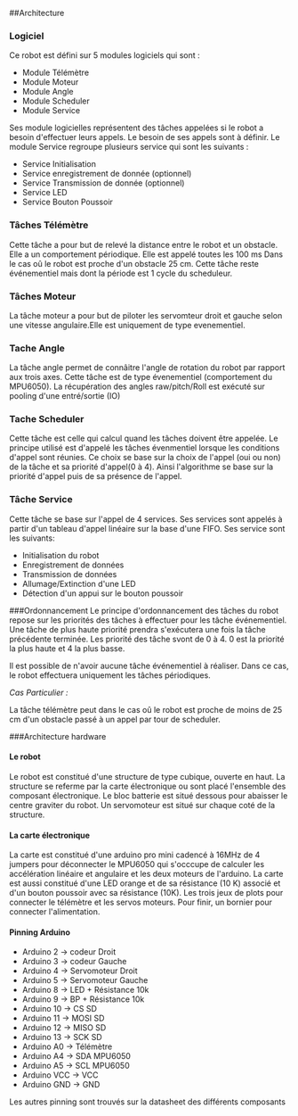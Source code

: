##Architecture

### Logiciel
Ce robot est défini sur 5 modules logiciels qui sont :
- Module Télémètre
- Module Moteur
- Module Angle
- Module Scheduler
- Module Service

Ses module logicielles représentent des tâches appelées si le robot a besoin d'effectuer leurs appels. Le besoin de ses appels sont à définir. Le module Service regroupe plusieurs service qui sont les suivants :
- Service Initialisation
- Service enregistrement de donnée (optionnel)
- Service Transmission de donnée (optionnel)
- Service LED
- Service Bouton Poussoir

### Tâches Télémètre
Cette tâche a pour but de relevé la distance entre le robot et un obstacle. Elle a un comportement périodique. Elle est appelé toutes les 100 ms
Dans le cas oû le robot est proche d'un obstacle 25 cm. Cette tâche reste événementiel mais dont la période est 1 cycle du scheduleur.

### Tâches Moteur
La tâche moteur a pour but de piloter les servomteur droit et gauche selon une vitesse angulaire.Elle est uniquement de type evenementiel.

### Tache Angle
La tâche angle permet de connâitre l'angle de rotation du robot par rapport aux trois axes. Cette tâche est de type évenementiel (comportement du MPU6050). La récupération des angles raw/pitch/Roll est exécuté sur pooling d'une entré/sortie (IO)

### Tache Scheduler
Cette tâche est celle qui calcul quand les tâches doivent être appelée. Le principe utilisé est d'appelé les tâches évenmentiel lorsque les conditions d'appel sont réunies.
Ce choix se base sur la choix de l'appel (oui ou non) de la tâche et sa priorité d'appel(0 à 4). Ainsi l'algorithme se base sur la priorité d'appel puis de sa présence de l'appel.

### Tâche Service
Cette tâche se base sur l'appel de 4 services. Ses services sont appelés à partir d'un tableau d'appel linéaire sur la base d'une FIFO.
Ses service sont les suivants:

- Initialisation du robot
- Enregistrement de données
- Transmission de données
- Allumage/Extinction d'une LED
- Détection d'un appui sur le bouton poussoir

###Ordonnancement
Le principe d'ordonnancement des tâches du robot repose sur les priorités des tâches à effectuer pour les tâche événementiel. Une tâche de plus haute priorité prendra s'exécutera une fois la tâche précédente terminée. Les priorité des tâche svont de 0 à 4. 0 est la priorité la plus haute et 4 la plus basse.

Il est possible de n'avoir aucune tâche événementiel à réaliser. Dans ce cas, le robot effectuera uniquement les tâches périodiques.

*Cas Particulier :*

La tâche télémètre peut dans le cas oû le robot est proche de moins de 25 cm d'un obstacle passé à un appel par tour de scheduler.

###Architecture hardware
#### Le robot
Le robot est constitué  d'une structure de type cubique, ouverte en haut. La structure se referme par la carte électronique ou sont placé l'ensemble des composant électronique. Le bloc batterie est situé dessous pour abaisser le centre graviter du robot. Un servomoteur est situé sur chaque coté de la structure.

#### La carte électronique
La carte est constitué d'une arduino pro mini cadencé à 16MHz de 4 jumpers pour déconnecter le MPU6050 qui s'occcupe de calculer les accélération linéaire et angulaire et les deux moteurs de l'arduino.
La carte est aussi constitué d'une LED orange et de sa résistance (10 K) associé et d'un bouton poussoir avec sa résistance (10K). Les trois jeux de plots pour connecter le télémètre et les servos moteurs.
Pour finir, un   bornier pour connecter l'alimentation.

#### Pinning Arduino
- Arduino 2 -> codeur Droit
- Arduino 3 -> codeur Gauche
- Arduino 4 -> Servomoteur Droit
- Arduino 5 -> Servomoteur Gauche
- Arduino 8 -> LED + Résistance 10k
- Arduino 9 -> BP + Résistance 10k
- Arduino 10 -> CS SD
- Arduino 11 -> MOSI SD
- Arduino 12 -> MISO SD
- Arduino 13 -> SCK SD
- Arduino A0 -> Télémètre
- Arduino A4 -> SDA MPU6050
- Arduino A5 -> SCL MPU6050
- Arduino VCC -> VCC
- Arduino GND -> GND

Les autres pinning sont trouvés sur la datasheet des différents composants
